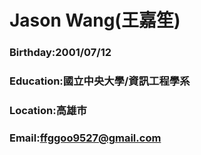 # Jason Wang(王嘉笙)
### Birthday:2001/07/12
### Education:國立中央大學/資訊工程學系
### Location:高雄市
### Email:ffggoo9527@gmail.com

